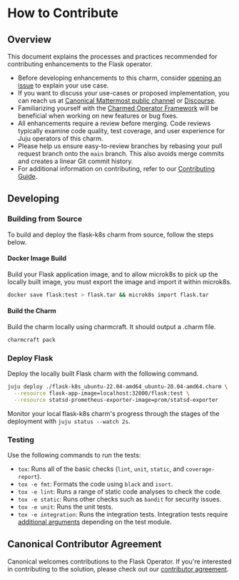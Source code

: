 # How to Contribute

## Overview

This document explains the processes and practices recommended for contributing
enhancements to the Flask operator.

- Before developing enhancements to this charm,
  consider [opening an issue](https://github.com/canonical/flask-k8s-operator/issues)
  to explain your use case.
- If you want to discuss your use-cases or proposed implementation, you can
  reach us
  at [Canonical Mattermost public channel](https://chat.charmhub.io/charmhub/channels/charm-dev)
  or [Discourse](https://discourse.charmhub.io/).
- Familiarizing yourself with
  the [Charmed Operator Framework](https://juju.is/docs/sdk) will be beneficial
  when working on new features or bug fixes.
- All enhancements require a review before merging. Code reviews typically
  examine code quality, test coverage, and user experience for Juju operators of
  this charm.
- Please help us ensure easy-to-review branches by rebasing your pull request
  branch onto the `main` branch. This also avoids merge commits and creates a
  linear Git commit history.
- For additional information on contributing, refer to
  our [Contributing Guide](https://github.com/canonical/is-charms-contributing-guide).

## Developing

### Building from Source

To build and deploy the flask-k8s charm from source, follow the steps below.

#### Docker Image Build

Build your Flask application image, and to allow microk8s to pick up the locally
built image, you must export the image and import it within microk8s.

```bash
docker save flask:test > flask.tar && microk8s import flask.tar
```

#### Build the Charm

Build the charm locally using charmcraft. It should output a .charm file.

```bash
charmcraft pack
```

### Deploy Flask

Deploy the locally built Flask charm with the following command.

```bash
juju deploy ./flask-k8s_ubuntu-22.04-amd64_ubuntu-20.04-amd64.charm \
  --resource flask-app-image=localhost:32000/flask:test \
  --resource statsd-prometheus-exporter-image=prom/statsd-exporter
```

Monitor your local flask-k8s charm's progress through the stages of the
deployment with `juju status --watch 2s`.

### Testing

Use the following commands to run the tests:

- `tox`: Runs all of the basic checks (`lint`, `unit`, `static`,
  and `coverage-report`).
- `tox -e fmt`: Formats the code using `black` and `isort`.
- `tox -e lint`: Runs a range of static code analyses to check the code.
- `tox -e static`: Runs other checks such as `bandit` for security issues.
- `tox -e unit`: Runs the unit tests.
- `tox -e integration`: Runs the integration tests. Integration tests
  require [additional arguments](https://github.com/canonical/flask-k8s-operator/blob/main/tests/conftest.py)
  depending on the test module.

## Canonical Contributor Agreement

Canonical welcomes contributions to the Flask Operator. If you're interested in
contributing to the solution, please check out
our [contributor agreement](https://ubuntu.com/legal/contributors).
